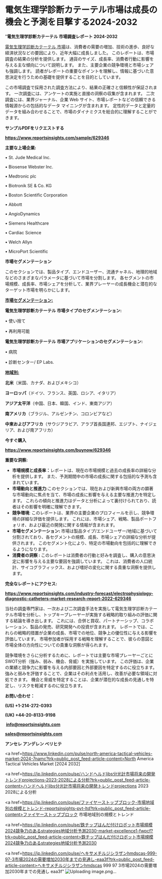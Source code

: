 # 電気生理学診断カテーテル市場は成長の機会と予測を目撃する2024-2032

"<strong>電気生理学診断カテーテル 市場調査レポート 2024-2032</strong>

<a href=https://www.reportsinsights.com/sample/629346>電気生理学診断カテーテル 市場</a>は、消費者の需要の増加、技術の進歩、良好な経済状況などの要因により、近年大幅に成長しました。 このレポートは、市場調査の結果の分析を提供します。 通貨のサイズ、成長率、消費者行動に影響を与える主な傾向について説明します。 また、主要企業の競争環境と市場シェアも強調します。 読者がレポートの重要なポイントを理解し、情報に基づいた意思決定を行うための基礎を提供することを目的としています。

この市場調査で採用された調査方法により、結果の正確さと信頼性が保証されます。 一次調査には、アンケートの実施と直接の洞察の収集が含まれます。 二次調査には、業界ジャーナル、企業 Web サイト、市場レポートなどの信頼できる情報源からの包括的なデータ マイニングが含まれます。 定性的データと定量的データを組み合わせることで、市場のダイナミクスを総合的に理解することができます。

<strong><b>サンプルPDFをリクエストする</b></strong>

<a href=https://www.reportsinsights.com/sample/629346><strong><u>https://www.reportsinsights.com/sample/629346</u></strong></a>

<strong>主要な上場企業:</strong>

• St. Jude Medical Inc.

• Biosense Webster Inc.

• Medtronic plc

• Biotronik SE & Co. KG

• Boston Scientific Corporation

• Abbott

• AngioDynamics

• Siemens Healthcare

• Cardiac Science

• Welch Allyn

• MicroPort Scientific

<strong>市場セグメンテーション</strong>

このセクションでは、製品タイプ、エンドユーザー、流通チャネル、地理的地域などのさまざまなパラメータに基づいて市場を分割します。 各セグメントの市場規模、成長率、市場シェアを分析して、業界プレーヤーの成長機会と潜在的なターゲット市場を明らかにします。

<strong><u>市場セグメンテーション</u></strong><strong><u>:</u></strong>

<strong>電気生理学診断カテーテル 市場タイプのセグメンテーション:</strong>

• 使い捨て

• 再利用可能

<strong>電気生理学診断カテーテル 市場アプリケーションのセグメンテーション:</strong>

• 病院

• 診断センター/ EP Labs.

<strong><u>地域別</u></strong><strong><u>:</u></strong>

<strong>北米</strong>（米国、カナダ、およびメキシコ）

<strong>ヨーロッパ</strong>（ドイツ、フランス、英国、ロシア、イタリア）

<strong>アジア太平洋</strong>（中国、日本、韓国、インド、東南アジア）

<strong>南アメリカ</strong>（ブラジル、アルゼンチン、コロンビアなど）

<strong>中東およびアフリカ</strong>（サウジアラビア、アラブ首長国連邦、エジプト、ナイジェリア、および南アフリカ）

<strong>今すぐ購入</strong>

<a href=https://www.reportsinsights.com/buynow/629346><strong><u>https://www.reportsinsights.com/buynow/629346</u></strong></a>

<strong>重要な洞察:</strong>
<ul>
  <li><strong>市場規模と成長率：</strong>レポートは、現在の市場規模と過去の成長率の詳細な分析を提供します。 また、予測期間中の市場の成長に関する包括的な予測も含まれています。</li>
  <li><strong>市場動向と推進力:</strong>このセクションでは、現在および新興市場の両方の顕著な市場動向に焦点を当て、市場の成長に影響を与える主要な推進力を特定します。 これらの傾向と推進力はデータと分析によって裏付けられており、読者はその影響を明確に理解できます。</li>
  <li><strong>競争環境</strong>: このレポートは、業界の主要企業のプロフィールを示し、競争環境の詳細な評価を提供します。 これには、市場シェア、戦略、製品ポートフォリオ、および最近の開発に関する情報が含まれます。</li>
  <li><strong>市場セグメンテーション: </strong>市場は製品タイプ/エンドユーザー/地域に基づいて分割されており、各セグメントの規模、成長、市場シェアの詳細な分析が提供されます。 このセグメント化により、特定の市場動向を包括的に理解できるようになります。</li>
  <li><strong>消費者の洞察 : </strong>このレポートは消費者の行動と好みを調査し、購入の意思決定に影響を与える主要な要因を強調しています。 これは、消費者の人口統計、サイコグラフィックス、および嗜好の変化に関する貴重な洞察を提供します。</li>
</ul>
<strong>完全なレポートにアクセス:</strong>

<a href=https://www.reportsinsights.com/industry-forecast/electrophysiology-diagnostic-catheters-market-research-report-2022-629346><strong><u><b>https://www.reportsinsights.com/industry-forecast/electrophysiology-diagnostic-catheters-market-research-report-2022-629346</b></u></strong></a>

当社の調査専門家は、一次および二次調査手法を実施して電気生理学診断カテーテル市場を分析し、トップキープレーヤーが実施する戦略的取り組みの評価に関する結論を導き出します。 これには、合併と買収、パートナーシップ、コラボレーション、製品の発売、研究開発への投資が含まれます。 レポートでは、これらの戦略的措置が企業の成長、市場での地位、競争上の優位性に与える影響を評価しています。 市場参加者が採用する戦略を理解することで、彼らの意図と市場全体の方向性についての貴重な洞察が得られます。

競争環境をさらに分析するために、レポートでは主要な市場プレーヤーごとにSWOT分析（強み、弱み、機会、脅威）を実施しています。 この評価は、企業の業績と競争力に影響を与える内部要因と外部要因を特定するのに役立ちます。 強みと弱みを評価することで、企業はその利点を活用し、改善が必要な領域に対処できます。 機会と脅威を特定することは、企業が潜在的な成長の見通しを特定し、リスクを軽減するのに役立ちます。

<strong>お問い合わせ：</strong>

<strong>(US) +1-214-272-0393</strong>

<strong>(UK) +44-20-8133-9198</strong>

<strong> </strong><a href=info@reportsinsights.com><strong><u>info@reportsinsights.com</u></strong></a>

<a href=sales@reportsinsights.com><strong><u>sales@reportsinsights.com</u></strong></a>

<strong>アンセレ アンデレン ベリヒテ</strong>

<a href=https://www.linkedin.com/pulse/north-america-tactical-vehicles-market-2024-7namc?trk=public_post_feed-article-content>North America Tactical Vehicles Market [2024 2032]</a>

<a href=https://jp.linkedin.com/pulse/ハンドヘルドlibs分光計市場将来の開発トレンドprojections-2023-2028による分析?trk=public_post_feed-article-content>ハンドヘルドlibs分光計市場将来の開発トレンドprojections 2023 2028による分析</a>

<a href=https://jp.linkedin.com/pulse/ファイヤーストップブロック-市場地域別の規模とトレンド-reportsinsights-pvt-ltd?trk=public_post_feed-article-content>ファイヤーストップブロック 市場地域別の規模とトレンド</a>

<a href=https://jp.linkedin.com/pulse/鉄チップはんだ付けロボット市場規模2024競争力のあるstrategies地域分析予測2030-market-excellence1-fwpcf?trk=public_post_feed-article-content>鉄チップはんだ付けロボット市場規模2024競争力のあるstrategies地域分析予測2030</a>

<a href=https://jp.linkedin.com/pulse/ヘキサメチルジシラザンhmdscas-999-97-3市場2024の需要増加2030年までの見通し-eaa3f?trk=public_post_feed-article-content>ヘキサメチルジシラザンhmdscas 999 97 3市場2024の需要増加2030年までの見通し eaa3f</a>"
![Uploading image.png…]()
